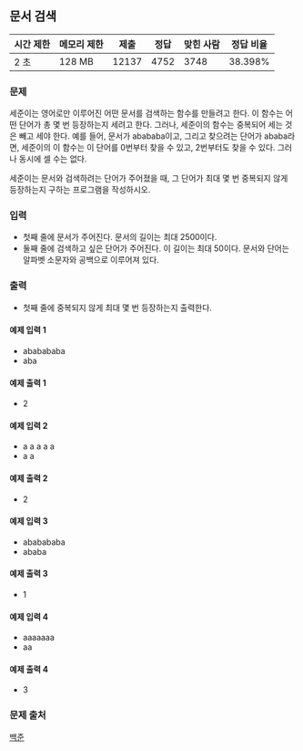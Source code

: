 ## 문서 검색
 
|시간 제한|	메모리 제한|	제출|	정답|	맞힌 사람|	정답 비율|
|---|---|---|---|---|---|
|2 초|	128 MB|	12137|	4752|	3748|	38.398%|

### 문제
세준이는 영어로만 이루어진 어떤 문서를 검색하는 함수를 만들려고 한다. 이 함수는 어떤 단어가 총 몇 번 등장하는지 세려고 한다. 그러나, 세준이의 함수는 중복되어 세는 것은 빼고 세야 한다. 예를 들어, 문서가 abababa이고, 그리고 찾으려는 단어가 ababa라면, 세준이의 이 함수는 이 단어를 0번부터 찾을 수 있고, 2번부터도 찾을 수 있다. 그러나 동시에 셀 수는 없다.

세준이는 문서와 검색하려는 단어가 주어졌을 때, 그 단어가 최대 몇 번 중복되지 않게 등장하는지 구하는 프로그램을 작성하시오.

### 입력
- 첫째 줄에 문서가 주어진다. 문서의 길이는 최대 2500이다. 
- 둘째 줄에 검색하고 싶은 단어가 주어진다. 이 길이는 최대 50이다. 문서와 단어는 알파벳 소문자와 공백으로 이루어져 있다.

### 출력
- 첫째 줄에 중복되지 않게 최대 몇 번 등장하는지 출력한다.

#### 예제 입력 1 
- ababababa
- aba
#### 예제 출력 1 
- 2
#### 예제 입력 2 
- a a a a a
- a a
#### 예제 출력 2 
- 2
#### 예제 입력 3 
- ababababa
- ababa
#### 예제 출력 3 
- 1
#### 예제 입력 4 
- aaaaaaa
- aa
#### 예제 출력 4 
- 3

### 문제 출처
[백준](https://www.acmicpc.net/problem/1543)